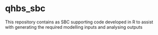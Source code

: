 # qhbs_sbc

This repository contains as SBC supporting code developed in R to assist with generating the required modelling inputs and analysing outputs
